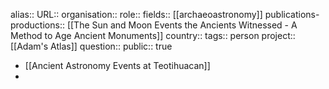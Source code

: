 alias::
URL::
organisation::
role::
fields:: [[archaeoastronomy]] 
publications-productions:: [[The Sun and Moon Events the Ancients Witnessed - A Method to Age Ancient Monuments]] 
country:: 
tags:: person
project:: [[Adam's Atlas]] 
question::
public:: true

- [[Ancient Astronomy Events at Teotihuacan]]
-